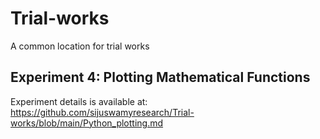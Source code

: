 # Trial-works
A common location for trial works

## Experiment 4: Plotting Mathematical Functions

Experiment details is available at: <https://github.com/sijuswamyresearch/Trial-works/blob/main/Python_plotting.md>
